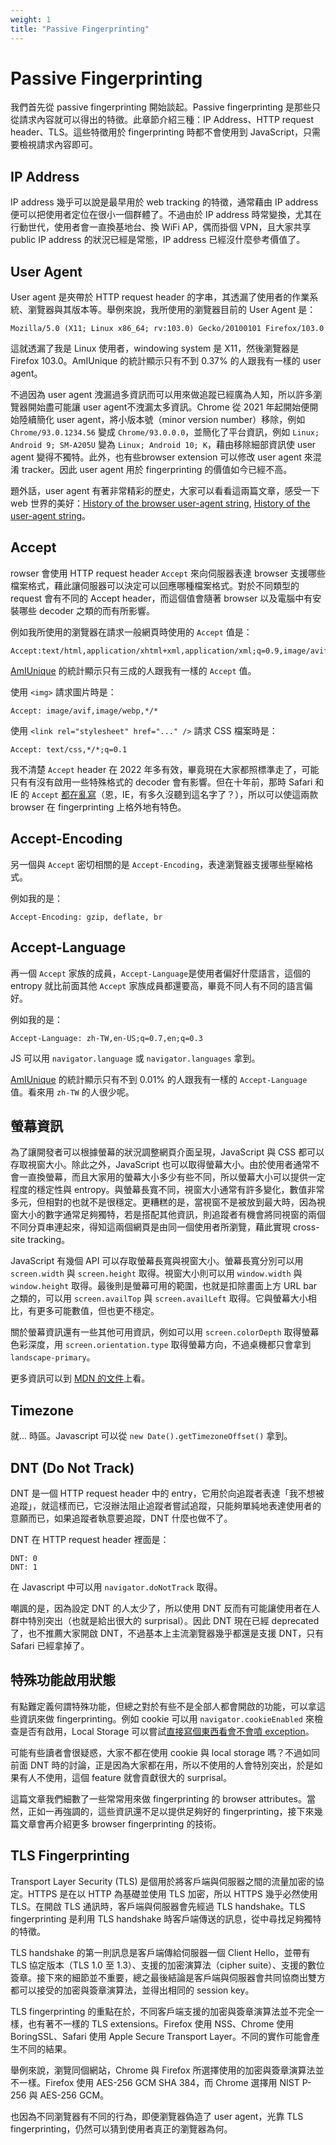 ```yaml
---
weight: 1
title: "Passive Fingerprinting"
---
```


# Passive Fingerprinting
我們首先從 passive fingerprinting 開始談起。Passive fingerprinting 是那些只從請求內容就可以得出的特徵。此章節介紹三種：IP Address、HTTP request header、TLS。這些特徵用於 fingerprinting 時都不會使用到 JavaScript，只需要檢視請求內容即可。

## IP Address
IP address 幾乎可以說是最早用於 web tracking 的特徵，通常藉由 IP address 便可以把使用者定位在很小一個群體了。不過由於 IP address 時常變換，尤其在行動世代，使用者會一直換基地台、換 WiFi AP，偶而掛個 VPN，且大家共享 public IP address 的狀況已經是常態，IP address 已經沒什麼參考價值了。

## User Agent
User agent 是夾帶於 HTTP request header 的字串，其透漏了使用者的作業系統、瀏覽器與其版本等。舉例來說，我所使用的瀏覽器目前的 User Agent 是：

```
Mozilla/5.0 (X11; Linux x86_64; rv:103.0) Gecko/20100101 Firefox/103.0
```

這就透漏了我是 Linux 使用者，windowing system 是 X11，然後瀏覽器是 Firefox 103.0。AmIUnique 的統計顯示只有不到 0.37% 的人跟我有一樣的 user agent。

不過因為 user agent 洩漏過多資訊而可以用來做追蹤已經廣為人知，所以許多瀏覽器開始盡可能讓 user agent不洩漏太多資訊。Chrome 從 2021 年起開始便開始陸續簡化 user agent，將小版本號（minor version number）移除，例如 `Chrome/93.0.1234.56` 變成 `Chrome/93.0.0.0`，並簡化了平台資訊，例如 `Linux; Android 9; SM-A205U` 變為 `Linux; Android 10; K`，藉由移除細部資訊使 user agent 變得不獨特。此外，也有些browser extension 可以修改 user agent 來混淆 tracker。因此 user agent 用於 fingerprinting 的價值如今已經不高。

題外話，user agent 有著非常精彩的歷史，大家可以看看這兩篇文章，感受一下 web 世界的美好：[History of the browser user-agent string](https://webaim.org/blog/user-agent-string-history/), [History of the user-agent string](https://humanwhocodes.com/blog/2010/01/12/history-of-the-user-agent-string/)。

## Accept
rowser 會使用 HTTP request header `Accept` 來向伺服器表達 browser 支援哪些檔案格式，藉此讓伺服器可以決定可以回應哪種檔案格式。對於不同類型的 request 會有不同的 Accept header，而這個值會隨著 browser 以及電腦中有安裝哪些 decoder 之類的而有所影響。

例如我所使用的瀏覽器在請求一般網頁時使用的 `Accept` 值是：
```
Accept:text/html,application/xhtml+xml,application/xml;q=0.9,image/avif,image/webp,*/*;q=0.8
```
[AmIUnique](https://amiunique.org/fp) 的統計顯示只有三成的人跟我有一樣的 `Accept` 值。

使用 `<img>` 請求圖片時是：
```
Accept: image/avif,image/webp,*/*
```

使用 `<link rel="stylesheet" href="..." />` 請求 CSS 檔案時是：
```
Accept: text/css,*/*;q=0.1
```

我不清楚 `Accept` header 在 2022 年多有效，畢竟現在大家都照標準走了，可能只有有沒有啟用一些特殊格式的 decoder 會有影響。但在十年前，那時 Safari 和 IE 的 `Accept` [都在亂寫](https://www.newmediacampaigns.com/blog/browser-rest-http-accept-headers)（恩，IE，有多久沒聽到這名字了？），所以可以使這兩款 browser 在 fingerprinting 上格外地有特色。

## Accept-Encoding
另一個與 `Accept` 密切相關的是 `Accept-Encoding`，表達瀏覽器支援哪些壓縮格式。

例如我的是：
```
Accept-Encoding: gzip, deflate, br
```

## Accept-Language
再一個 `Accept` 家族的成員，`Accept-Language`是使用者偏好什麼語言，這個的 entropy 就比前面其他 `Accept` 家族成員都還要高，畢竟不同人有不同的語言偏好。

例如我的是：
```
Accept-Language: zh-TW,en-US;q=0.7,en;q=0.3
```

JS 可以用 `navigator.language` 或 `navigator.languages` 拿到。

[AmIUnique](https://amiunique.org/fp) 的統計顯示只有不到 0.01% 的人跟我有一樣的 `Accept-Language` 值。看來用 `zh-TW` 的人很少呢。

## 螢幕資訊
為了讓開發者可以根據螢幕的狀況調整網頁介面呈現，JavaScript 與 CSS 都可以存取視窗大小。除此之外，JavaScript 也可以取得螢幕大小。由於使用者通常不會一直換螢幕，而且大家用的螢幕大小多少有些不同，所以螢幕大小可以提供一定程度的穩定性與 entropy。與螢幕長寬不同，視窗大小通常有許多變化，數值非常多元，但相對的也就不是很穩定。更糟糕的是，當視窗不是被放到最大時，因為視窗大小的數字通常足夠獨特，若是搭配其他資訊，則追蹤者有機會將同視窗的兩個不同分頁串連起來，得知這兩個網頁是由同一個使用者所瀏覽，藉此實現 cross-site tracking。

JavaScript 有幾個 API 可以存取螢幕長寬與視窗大小。螢幕長寬分別可以用 `screen.width` 與 `screen.height` 取得。視窗大小則可以用 `window.width` 與 `window.height` 取得。最後則是螢幕可用的範圍，也就是扣除畫面上方 URL bar 之類的，可以用 `screen.availTop` 與 `screen.availLeft` 取得。它與螢幕大小相比，有更多可能數值，但也更不穩定。

關於螢幕資訊還有一些其他可用資訊，例如可以用 `screen.colorDepth` 取得螢幕色彩深度，用 `screen.orientation.type` 取得螢幕方向，不過桌機都只會拿到 `landscape-primary`。

更多資訊可以到 [MDN 的文件](https://developer.mozilla.org/en-US/docs/Web/API/Screen)上看。

## Timezone
就... 時區。Javascript 可以從 `new Date().getTimezoneOffset()` 拿到。

## DNT (Do Not Track)
DNT 是一個 HTTP request header 中的 entry，它用於向追蹤者表達「我不想被追蹤」，就這樣而已，它沒辦法阻止追蹤者嘗試追蹤，只能夠單純地表達使用者的意願而已，如果追蹤者執意要追蹤，DNT 什麼也做不了。

DNT 在 HTTP request header 裡面是：
```
DNT: 0
DNT: 1
```
在 Javascript 中可以用 `navigator.doNotTrack` 取得。

嘲諷的是，因為設定 DNT 的人太少了，所以使用 DNT 反而有可能讓使用者在人群中特別突出（也就是給出很大的 surprisal）。因此 DNT 現在已經 deprecated 了，也不推薦大家開啟 DNT，不過基本上主流瀏覽器幾乎都還是支援 DNT，只有 Safari 已經拿掉了。

## 特殊功能啟用狀態
有點難定義何謂特殊功能，但總之對於有些不是全部人都會開啟的功能，可以拿這些資訊來做 fingerprinting。例如 cookie 可以用 `navigator.cookieEnabled` 來檢查是否有啟用，Local Storage 可以嘗試[直接寫個東西看會不會噴 exception](https://stackoverflow.com/questions/16427636/check-if-localstorage-is-available)。

可能有些讀者會很疑惑，大家不都在使用 cookie 與 local storage 嗎？不過如同前面 DNT 時的討論，正是因為大家都在用，所以不使用的人會特別突出，於是如果有人不使用，這個 feature 就會貢獻很大的 surprisal。


這篇文章我們細數了一些常常用來做 fingerprinting 的 browser attributes。當然，正如一再強調的，這些資訊還不足以提供足夠好的 fingerprinting，接下來幾篇文章會再介紹更多 browser fingerprinting 的技術。

## TLS Fingerprinting
Transport Layer Security (TLS) 是個用於將客戶端與伺服器之間的流量加密的協定。HTTPS 是在以 HTTP 為基礎並使用 TLS 加密，所以 HTTPS 幾乎必然使用 TLS。在開啟 TLS 通訊時，客戶端與伺服器會先經過 TLS handshake。TLS fingerprinting 是利用 TLS handshake 時客戶端傳送的訊息，從中尋找足夠獨特的特徵。

TLS handshake 的第一則訊息是客戶端傳給伺服器一個 Client Hello，並帶有 TLS 協定版本（TLS 1.0 至 1.3）、支援的加密演算法（cipher suite）、支援的數位簽章。接下來的細節並不重要，總之最後結論是客戶端與伺服器會共同協商出雙方都可以接受的加密與簽章演算法，並得出相同的 session key。

TLS fingerprinting 的重點在於，不同客戶端支援的加密與簽章演算法並不完全一樣，也有著不一樣的 TLS extensions。Firefox 使用 NSS、Chrome 使用 BoringSSL、Safari 使用 Apple Secure Transport Layer。不同的實作可能會產生不同的結果。

舉例來說，瀏覽同個網站，Chrome 與 Firefox 所選擇使用的加密與簽章演算法並不一樣。Firefox 使用 AES-256 GCM SHA 384，而 Chrome 選擇用 NIST P-256 與 AES-256 GCM。

也因為不同瀏覽器有不同的行為，即便瀏覽器偽造了 user agent，光靠 TLS fingerprinting，仍然可以猜到使用者真正的瀏覽器為何。